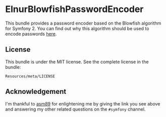ElnurBlowfishPasswordEncoder
============================

This bundle provides a password encoder based on the Blowfish algorithm for
Symfony 2. You can find out why this algorithm should be used to encode
passwords [here](http://yorickpeterse.com/articles/use-bcrypt-fool).

License
-------

This bundle is under the MIT license. See the complete license in the bundle:

    Resources/meta/LICENSE

Acknowledgement
---------------

I'm thankful to [asm89](https://github.com/asm89) for enlightening me by giving
the link you see above and answering my other related questions on the
`#symfony` channel.
